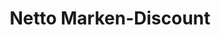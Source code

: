 ---
title: "Netto Marken-Discount"
url: /bad-staffelstein/netto-marken-discount/
shop: Supermarkt
---